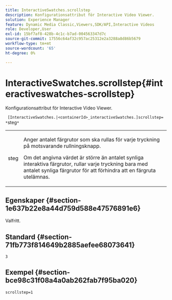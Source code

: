 ```yaml
---
title: InteractiveSwatches.scrollstep
description: Konfigurationsattribut för Interactive Video Viewer.
solution: Experience Manager
feature: Dynamic Media Classic,Viewers,SDK/API,Interactive Videos
role: Developer,User
exl-id: 15bf7af8-428b-4c1c-b7ad-004563347d7c
source-git-commit: 17556c64af32c957ac25312e2a3288a8d86b5679
workflow-type: tm+mt
source-wordcount: '65'
ht-degree: 0%

---
```


# InteractiveSwatches.scrollstep{#interactiveswatches-scrollstep}

Konfigurationsattribut för Interactive Video Viewer.

` [InteractiveSwatches.|<containerId>_interactiveSwatches.]scrollstep= *`steg`*`

<table id="table_441553CD34C94A58A9D7CBF772DEDDB6"> 
 <tbody> 
  <tr> 
   <td colname="col1"> <p> <span class="codeph"><span class="varname"> steg</span></span> </p> </td> 
   <td colname="col2"> <p>Anger antalet färgrutor som ska rullas för varje tryckning på motsvarande rullningsknapp. </p> <p>Om det angivna värdet är större än antalet synliga interaktiva färgrutor, rullar varje tryckning bara med antalet synliga färgrutor för att förhindra att en färgruta utelämnas. </p> </td> 
  </tr> 
 </tbody> 
</table>

## Egenskaper {#section-1e637b22e8a44d759d588e47576891e6}

Valfritt.

## Standard {#section-71fb773f814649b2885aefee68073641}

`3`

## Exempel {#section-bce98c31f08a4a0ab262fab7f95ba020}

```
scrollstep=1
```
